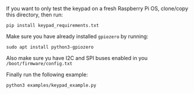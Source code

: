 If you want to only test the keypad on a fresh Raspberry Pi OS, clone/copy this directory, then run:

`pip install keypad_requirements.txt`

Make sure you have already installed `gpiozero` by running:

`sudo apt install python3-gpiozero`

Also make sure yu have I2C and SPI buses enabled in you `/boot/firmware/config.txt`

Finally run the following example:

`python3 examples/keypad_example.py`
